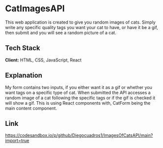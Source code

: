 
# CatImagesAPI

This web application is created to give you random images of cats. Simply write any specific quality tags you want your cat to have, or have it be a gif, then submit and you will see a random picture of a cat.  
## Tech Stack

**Client:** HTML, CSS, JavaScript, React

## Explanation

My form contains two inputs, if you either want it as a gif or whether you want tags on a specific type of cat. When submitted the API accesses a random image of a cat following the specific tags or if the gif is checked it will show a gif. This is using React components with, CatForm being the main content component. 
## Link

https://codesandbox.io/p/github/Diegocuadros1/ImagesOfCatsAPI/main?import=true
